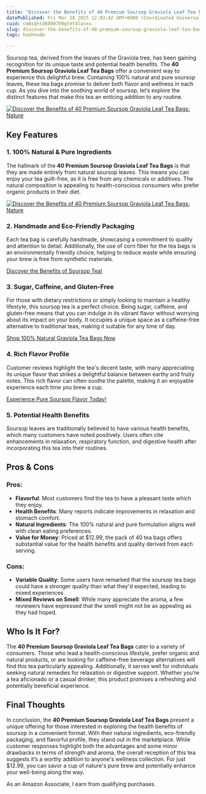 ```yaml
---
title: "Discover the Benefits of 40 Premium Soursop Graviola Leaf Tea Bags: Nature's Pure Brew!"
datePublished: Fri Mar 28 2025 12:03:42 GMT+0000 (Coordinated Universal Time)
cuid: cm8sqhtd6000709gtef4lasxu
slug: discover-the-benefits-of-40-premium-soursop-graviola-leaf-tea-bags-natures-pure-brew
tags: hashnode

---
```


<p>Soursop tea, derived from the leaves of the Graviola tree, has been gaining recognition for its unique taste and potential health benefits. The <strong>40 Premium Soursop Graviola Leaf Tea Bags</strong> offer a convenient way to experience this delightful brew. Containing 100% natural and pure soursop leaves, these tea bags promise to deliver both flavor and wellness in each cup. As you dive into the soothing world of soursop, let’s explore the distinct features that make this tea an enticing addition to any routine.</p>
<a href='https://www.amazon.com/dp/B0CJ4BMTBW?tag=myreviews0fcb-20' target='_blank' rel='nofollow'>
<img src='https://m.media-amazon.com/images/I/812yfuyzKJL._SL1500_.jpg' alt='Discover the Benefits of 40 Premium Soursop Graviola Leaf Tea Bags: Nature's Pure Brew!' style='display: block; margin: auto; max-width: 100%; height: auto;'>
</a>
<h2>Key Features</h2>
<h3>1. 100% Natural &amp; Pure Ingredients</h3>
<p>The hallmark of the <strong>40 Premium Soursop Graviola Leaf Tea Bags</strong> is that they are made entirely from natural soursop leaves. This means you can enjoy your tea guilt-free, as it is free from any chemicals or additives. The natural composition is appealing to health-conscious consumers who prefer organic products in their diet.</p>
<a href='https://www.amazon.com/dp/B0CJ4BMTBW?tag=myreviews0fcb-20' target='_blank' rel='nofollow'>
<img src='https://m.media-amazon.com/images/I/81JO8T59KbL._SL1500_.jpg' alt='Discover the Benefits of 40 Premium Soursop Graviola Leaf Tea Bags: Nature's Pure Brew!' style='display: block; margin: auto; max-width: 100%; height: auto;'>
</a>
<h3>2. Handmade and Eco-Friendly Packaging</h3>
<p>Each tea bag is carefully handmade, showcasing a commitment to quality and attention to detail. Additionally, the use of corn fiber for the tea bags is an environmentally friendly choice, helping to reduce waste while ensuring your brew is free from synthetic materials.</p>
<p><a href='https://www.amazon.com/dp/B0CJ4BMTBW?tag=myreviews0fcb-20' target='_blank' rel='nofollow'>Discover the Benefits of Soursop Tea!</a></p>
<h3>3. Sugar, Caffeine, and Gluten-Free</h3>
<p>For those with dietary restrictions or simply looking to maintain a healthy lifestyle, this soursop tea is a perfect choice. Being sugar, caffeine, and gluten-free means that you can indulge in its vibrant flavor without worrying about its impact on your body. It occupies a unique space as a caffeine-free alternative to traditional teas, making it suitable for any time of day.</p>
<p><a href='https://www.amazon.com/dp/B0CJ4BMTBW?tag=myreviews0fcb-20' target='_blank' rel='nofollow'>Shop 100% Natural Graviola Tea Bags Now</a></p>
<h3>4. Rich Flavor Profile</h3>
<p>Customer reviews highlight the tea's decent taste, with many appreciating its unique flavor that strikes a delightful balance between earthy and fruity notes. This rich flavor can often soothe the palette, making it an enjoyable experience each time you brew a cup.</p>
<p><a href='https://www.amazon.com/dp/B0CJ4BMTBW?tag=myreviews0fcb-20' target='_blank' rel='nofollow'>Experience Pure Soursop Flavor Today!</a></p>
<h3>5. Potential Health Benefits</h3>
<p>Soursop leaves are traditionally believed to have various health benefits, which many customers have noted positively. Users often cite enhancements in relaxation, respiratory function, and digestive health after incorporating this tea into their routines.</p>
<h2>Pros &amp; Cons</h2>
<h3>Pros:</h3>
<ul>
<li><strong>Flavorful</strong>: Most customers find the tea to have a pleasant taste which they enjoy.</li>
<li><strong>Health Benefits</strong>: Many reports indicate improvements in relaxation and stomach comfort.</li>
<li><strong>Natural Ingredients</strong>: The 100% natural and pure formulation aligns well with clean eating preferences.</li>
<li><strong>Value for Money</strong>: Priced at $12.99, the pack of 40 tea bags offers substantial value for the health benefits and quality derived from each serving.</li>
</ul>
<h3>Cons:</h3>
<ul>
<li><strong>Variable Quality</strong>: Some users have remarked that the soursop tea bags could have a stronger quality than what they'd expected, leading to mixed experiences.</li>
<li><strong>Mixed Reviews on Smell</strong>: While many appreciate the aroma, a few reviewers have expressed that the smell might not be as appealing as they had hoped.</li>
</ul>
<h2>Who Is It For?</h2>
<p>The <strong>40 Premium Soursop Graviola Leaf Tea Bags</strong> cater to a variety of consumers. Those who lead a health-conscious lifestyle, prefer organic and natural products, or are looking for caffeine-free beverage alternatives will find this tea particularly appealing. Additionally, it serves well for individuals seeking natural remedies for relaxation or digestive support. Whether you’re a tea aficionado or a casual drinker, this product promises a refreshing and potentially beneficial experience.</p>
<h2>Final Thoughts</h2>
<p>In conclusion, the <strong>40 Premium Soursop Graviola Leaf Tea Bags</strong> present a unique offering for those interested in exploring the health benefits of soursop in a convenient format. With their natural ingredients, eco-friendly packaging, and flavorful profile, they stand out in the marketplace. While customer responses highlight both the advantages and some minor drawbacks in terms of strength and aroma, the overall reception of this tea suggests it’s a worthy addition to anyone's wellness collection. For just $12.99, you can savor a cup of nature's pure brew and potentially enhance your well-being along the way.</p>
<p>As an Amazon Associate, I earn from qualifying purchases.</p>